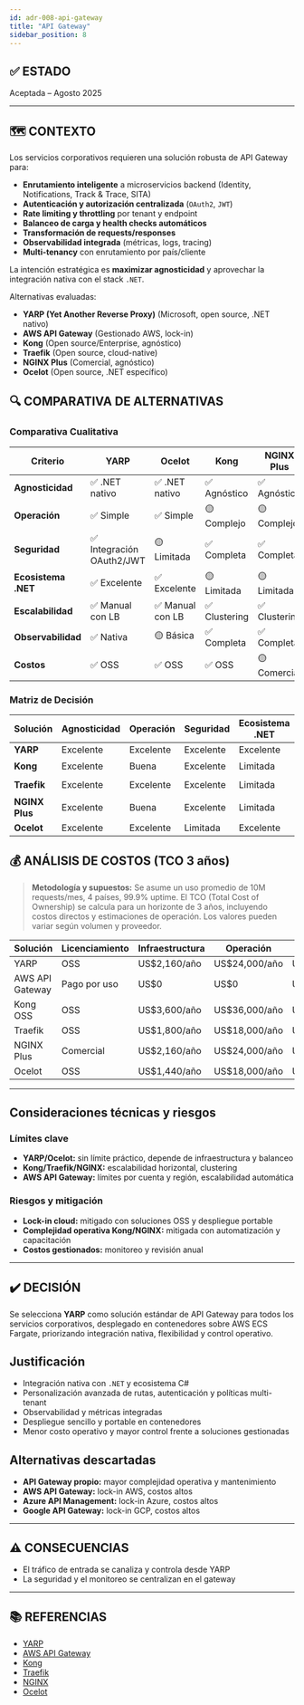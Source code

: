 ```yaml
---
id: adr-008-api-gateway
title: "API Gateway"
sidebar_position: 8
---
```


## ✅ ESTADO

Aceptada – Agosto 2025

---

## 🗺️ CONTEXTO

Los servicios corporativos requieren una solución robusta de API Gateway para:

- **Enrutamiento inteligente** a microservicios backend (Identity, Notifications, Track & Trace, SITA)
- **Autenticación y autorización centralizada** (`OAuth2`, `JWT`)
- **Rate limiting y throttling** por tenant y endpoint
- **Balanceo de carga y health checks automáticos**
- **Transformación de requests/responses**
- **Observabilidad integrada** (métricas, logs, tracing)
- **Multi-tenancy** con enrutamiento por país/cliente

La intención estratégica es **maximizar agnosticidad** y aprovechar la integración nativa con el stack `.NET`.

Alternativas evaluadas:

- **YARP (Yet Another Reverse Proxy)** (Microsoft, open source, .NET nativo)
- **AWS API Gateway** (Gestionado AWS, lock-in)
- **Kong** (Open source/Enterprise, agnóstico)
- **Traefik** (Open source, cloud-native)
- **NGINX Plus** (Comercial, agnóstico)
- **Ocelot** (Open source, .NET específico)

## 🔍 COMPARATIVA DE ALTERNATIVAS

### Comparativa Cualitativa

| Criterio              | YARP | Ocelot | Kong | NGINX Plus | Traefik |
|----------------------|------|--------|------|------------|---------|
| **Agnosticidad**     | ✅ .NET nativo | ✅ .NET nativo | ✅ Agnóstico | ✅ Agnóstico | ✅ Agnóstico |
| **Operación**        | ✅ Simple | ✅ Simple | 🟡 Complejo | 🟡 Complejo | ✅ Simple |
| **Seguridad**        | ✅ Integración OAuth2/JWT | 🟡 Limitada | ✅ Completa | ✅ Completa | ✅ Completa |
| **Ecosistema .NET**  | ✅ Excelente | ✅ Excelente | 🟡 Limitada | 🟡 Limitada | 🟡 Limitada |
| **Escalabilidad**    | ✅ Manual con LB | ✅ Manual con LB | ✅ Clustering | ✅ Clustering | ✅ K8s/Clustering |
| **Observabilidad**   | ✅ Nativa | 🟡 Básica | ✅ Completa | ✅ Completa | ✅ Completa |
| **Costos**           | ✅ OSS | ✅ OSS | ✅ OSS | 🟡 Comercial | ✅ OSS |

### Matriz de Decisión

| Solución                | Agnosticidad | Operación | Seguridad | Ecosistema .NET | Recomendación         |
|------------------------|--------------|-----------|-----------|-----------------|-----------------------|
| **YARP**               | Excelente    | Excelente | Excelente | Excelente       | ✅ **Seleccionada**    |
| **Kong**               | Excelente    | Buena     | Excelente | Limitada        | 🟡 Alternativa         |
| **Traefik**            | Excelente    | Excelente | Excelente | Limitada        | 🟡 Considerada         |
| **NGINX Plus**         | Excelente    | Buena     | Excelente | Limitada        | ❌ Descartada          |
| **Ocelot**             | Excelente    | Excelente | Limitada  | Excelente       | ❌ Descartada          |

## 💰 ANÁLISIS DE COSTOS (TCO 3 años)

> **Metodología y supuestos:** Se asume un uso promedio de 10M requests/mes, 4 países, 99.9% uptime. El TCO (Total Cost of Ownership) se calcula para un horizonte de 3 años, incluyendo costos directos y estimaciones de operación. Los valores pueden variar según volumen y proveedor.

| Solución                | Licenciamiento     | Infraestructura | Operación         | TCO 3 años         |
|------------------------|-------------------|----------------|-------------------|--------------------|
| YARP                   | OSS               | US$2,160/año   | US$24,000/año     | US$78,480          |
| AWS API Gateway        | Pago por uso      | US$0           | US$0              | US$126,000         |
| Kong OSS               | OSS               | US$3,600/año   | US$36,000/año     | US$118,800         |
| Traefik                | OSS               | US$1,800/año   | US$18,000/año     | US$59,400          |
| NGINX Plus             | Comercial         | US$2,160/año   | US$24,000/año     | US$85,980          |
| Ocelot                 | OSS               | US$1,440/año   | US$18,000/año     | US$58,320          |

---

## Consideraciones técnicas y riesgos

### Límites clave

- **YARP/Ocelot:** sin límite práctico, depende de infraestructura y balanceo
- **Kong/Traefik/NGINX:** escalabilidad horizontal, clustering
- **AWS API Gateway:** límites por cuenta y región, escalabilidad automática

### Riesgos y mitigación

- **Lock-in cloud:** mitigado con soluciones OSS y despliegue portable
- **Complejidad operativa Kong/NGINX:** mitigada con automatización y capacitación
- **Costos gestionados:** monitoreo y revisión anual

---

## ✔️ DECISIÓN

Se selecciona **YARP** como solución estándar de API Gateway para todos los servicios corporativos, desplegado en contenedores sobre AWS ECS Fargate, priorizando integración nativa, flexibilidad y control operativo.

## Justificación

- Integración nativa con `.NET` y ecosistema C#
- Personalización avanzada de rutas, autenticación y políticas multi-tenant
- Observabilidad y métricas integradas
- Despliegue sencillo y portable en contenedores
- Menor costo operativo y mayor control frente a soluciones gestionadas

## Alternativas descartadas

- **API Gateway propio:** mayor complejidad operativa y mantenimiento
- **AWS API Gateway:** lock-in AWS, costos altos
- **Azure API Management:** lock-in Azure, costos altos
- **Google API Gateway:** lock-in GCP, costos altos

---

## ⚠️ CONSECUENCIAS

- El tráfico de entrada se canaliza y controla desde YARP
- La seguridad y el monitoreo se centralizan en el gateway

---

## 📚 REFERENCIAS

- [YARP](https://microsoft.github.io/reverse-proxy/)
- [AWS API Gateway](https://docs.aws.amazon.com/apigateway/latest/developerguide/welcome.html)
- [Kong](https://docs.konghq.com/)
- [Traefik](https://doc.traefik.io/traefik/)
- [NGINX](https://www.nginx.com/resources/wiki/)
- [Ocelot](https://ocelot.readthedocs.io/en/latest/)
